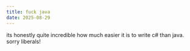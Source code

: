 ```yaml
---
title: fuck java
date: 2025-08-29
---
```


its honestly quite incredible how much easier it is to write c# than java. sorry liberals!